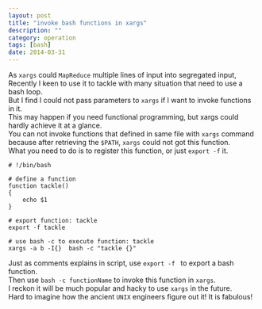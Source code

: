```yaml
---
layout: post
title: "invoke bash functions in xargs"
description: ""
category: operation
tags: [bash]
date: 2014-03-31
---
```

As `xargs` could `MapReduce` multiple lines of input into segregated input, Recently I keen to use it to tackle with many situation that need to use a bash loop.  
But I find I could not pass parameters to `xargs` if I want to invoke functions in it.  
This may happen if you need functional programming, but xargs could hardly achieve it at a glance.  
You can not invoke functions that defined in same file with `xargs` command because after retrieving the `$PATH`, `xargs` could not got this function.  
What you need to do is to register this function, or just `export -f` it.   

```shell
# !/bin/bash

# define a function
function tackle()
{
    echo $1
}

# export function: tackle
export -f tackle

# use bash -c to execute function: tackle
xargs -a b -I{}  bash -c "tackle {}"
```

Just as comments explains in script, use `export -f ` to export a bash function.  
Then use `bash -c functionName` to invoke this function in `xargs`.  
I reckon it will be much popular and hacky to use `xargs` in the future.  
Hard to imagine how the ancient `UNIX` engineers figure out it! It is fabulous!

